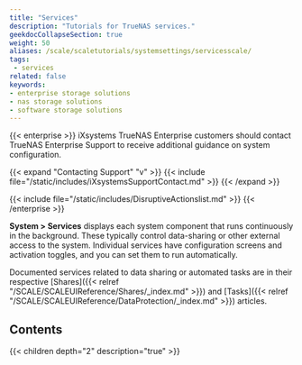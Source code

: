 ```yaml
---
title: "Services"
description: "Tutorials for TrueNAS services."
geekdocCollapseSection: true
weight: 50
aliases: /scale/scaletutorials/systemsettings/servicesscale/
tags:
 - services
related: false
keywords:
- enterprise storage solutions
- nas storage solutions
- software storage solutions
---
```



{{< enterprise >}}
iXsystems TrueNAS Enterprise customers should contact TrueNAS Enterprise Support to receive additional guidance on system configuration.

{{< expand "Contacting Support" "v" >}}
{{< include file="/static/includes/iXsystemsSupportContact.md" >}}
{{< /expand >}}

{{< include file="/static/includes/DisruptiveActionslist.md" >}}
{{< /enterprise >}}

**System > Services** displays each system component that runs continuously in the background. These typically control data-sharing or other external access to the system. Individual services have configuration screens and activation toggles, and you can set them to run automatically.

Documented services related to data sharing or automated tasks are in their respective [Shares]({{< relref "/SCALE/SCALEUIReference/Shares/_index.md" >}}) and [Tasks]({{< relref "/SCALE/SCALEUIReference/DataProtection/_index.md" >}}) articles.

<div class="noprint">

## Contents

{{< children depth="2" description="true" >}}

</div>
